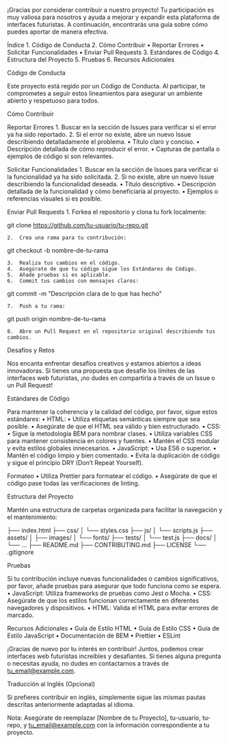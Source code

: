 ¡Gracias por considerar contribuir a nuestro proyecto! Tu participación es muy valiosa para nosotros y ayuda a mejorar y expandir esta plataforma de interfaces futuristas. A continuación, encontrarás una guía sobre cómo puedes aportar de manera efectiva.

Índice
	1.	Código de Conducta
	2.	Cómo Contribuir
	•	Reportar Errores
	•	Solicitar Funcionalidades
	•	Enviar Pull Requests
	3.	Estándares de Código
	4.	Estructura del Proyecto
	5.	Pruebas
	6.	Recursos Adicionales

Código de Conducta

Este proyecto está regido por un Código de Conducta. Al participar, te comprometes a seguir estos lineamientos para asegurar un ambiente abierto y respetuoso para todos.

Cómo Contribuir

Reportar Errores
	1.	Buscar en la sección de Issues para verificar si el error ya ha sido reportado.
	2.	Si el error no existe, abre un nuevo Issue describiendo detalladamente el problema.
	•	Título claro y conciso.
	•	Descripción detallada de cómo reproducir el error.
	•	Capturas de pantalla o ejemplos de código si son relevantes.

Solicitar Funcionalidades
	1.	Buscar en la sección de Issues para verificar si la funcionalidad ya ha sido solicitada.
	2.	Si no existe, abre un nuevo Issue describiendo la funcionalidad deseada.
	•	Título descriptivo.
	•	Descripción detallada de la funcionalidad y cómo beneficiaría al proyecto.
	•	Ejemplos o referencias visuales si es posible.

Enviar Pull Requests
	1.	Forkea el repositorio y clona tu fork localmente:

git clone https://github.com/tu-usuario/tu-repo.git


	2.	Crea una rama para tu contribución:

git checkout -b nombre-de-tu-rama


	3.	Realiza tus cambios en el código.
	4.	Asegúrate de que tu código sigue los Estándares de Código.
	5.	Añade pruebas si es aplicable.
	6.	Commit tus cambios con mensajes claros:

git commit -m "Descripción clara de lo que has hecho"


	7.	Push a tu rama:

git push origin nombre-de-tu-rama


	8.	Abre un Pull Request en el repositorio original describiendo tus cambios.

Desafíos y Retos

Nos encanta enfrentar desafíos creativos y estamos abiertos a ideas innovadoras. Si tienes una propuesta que desafíe los límites de las interfaces web futuristas, ¡no dudes en compartirla a través de un Issue o un Pull Request!

Estándares de Código

Para mantener la coherencia y la calidad del código, por favor, sigue estos estándares:
	•	HTML:
	•	Utiliza etiquetas semánticas siempre que sea posible.
	•	Asegúrate de que el HTML sea válido y bien estructurado.
	•	CSS:
	•	Sigue la metodología BEM para nombrar clases.
	•	Utiliza variables CSS para mantener consistencia en colores y fuentes.
	•	Mantén el CSS modular y evita estilos globales innecesarios.
	•	JavaScript:
	•	Usa ES6 o superior.
	•	Mantén el código limpio y bien comentado.
	•	Evita la duplicación de código y sigue el principio DRY (Don’t Repeat Yourself).

Formateo
	•	Utiliza Prettier para formatear el código.
	•	Asegúrate de que el código pase todas las verificaciones de linting.

Estructura del Proyecto

Mantén una estructura de carpetas organizada para facilitar la navegación y el mantenimiento:

├── index.html
├── css/
│   └── styles.css
├── js/
│   └── scripts.js
├── assets/
│   ├── images/
│   └── fonts/
├── tests/
│   └── test.js
├── docs/
│   └── ...
├── README.md
├── CONTRIBUTING.md
├── LICENSE
└── .gitignore

Pruebas

Si tu contribución incluye nuevas funcionalidades o cambios significativos, por favor, añade pruebas para asegurar que todo funciona como se espera.
	•	JavaScript: Utiliza frameworks de pruebas como Jest o Mocha.
	•	CSS: Asegúrate de que los estilos funcionan correctamente en diferentes navegadores y dispositivos.
	•	HTML: Valida el HTML para evitar errores de marcado.

Recursos Adicionales
	•	Guía de Estilo HTML
	•	Guía de Estilo CSS
	•	Guía de Estilo JavaScript
	•	Documentación de BEM
	•	Prettier
	•	ESLint

¡Gracias de nuevo por tu interés en contribuir! Juntos, podemos crear interfaces web futuristas increíbles y desafiantes. Si tienes alguna pregunta o necesitas ayuda, no dudes en contactarnos a través de tu_email@example.com.

Traducción al Inglés (Opcional)

Si prefieres contribuir en inglés, simplemente sigue las mismas pautas descritas anteriormente adaptadas al idioma.

Nota: Asegúrate de reemplazar [Nombre de tu Proyecto], tu-usuario, tu-repo, y tu_email@example.com con la información correspondiente a tu proyecto.